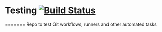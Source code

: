 # Testing  [![Build Status](http://yolo.yeetbox.org:8080/buildStatus/icon?job=new+test%2Fjenkins)](http://yolo.yeetbox.org:8080/job/new%20test/job/jenkins/)
=======
Repo to test Git workflows, runners and other automated tasks